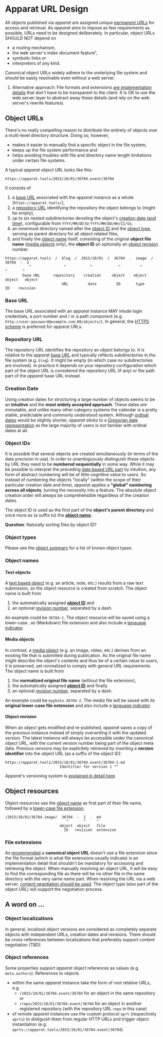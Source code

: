 Apparat URL Design
==================

All objects published via *apparat* are assigned unique [permanent URLs](https://en.wikipedia.org/wiki/Permalink) for access and retrieval. As *apparat* aims to impose as few requirements as possible, URLs need to be designed deliberately. In particular, object URLs SHOULD NOT depend on

* a routing mechanism,
* the web server's index document feature¹,
* symbolic links or
* interpreters of any kind.

Canonical object URLs widely adhere to the underlying file system and should be easily resolvable even without a web server.

1. Alternative approach: File formats and extensions [are implementation details](http://www.w3.org/Provider/Style/URI.html#hmap-4) that don't have to be transparent to the client. It is OK to use the web server layer to abstract away these details (and rely on the web server's rewrite features).


Object URLs
-----------

There's no really compelling reason to distribute the entirety of objects over a multi-level directory structure. Doing so, however,

* makes it easier to manually find a specific object in the file system,
* keeps up the file system performance and
* helps avoiding troubles with file and directory name length limitations under certain file systems.

A typical *apparat* object URL looks like this:

	https://apparat.tools/2015/10/01/36704.event/36704

It consists of

1. a [base URL](#base-url) associated with the *apparat* instance as a whole (`https://apparat.tools/`),
2. a [repository URL](#repository-url) identifying the repository the object belongs to (might be empty),
3. up to six nested subdirectories denoting the object's [creation date (and time)](#creation-date), configurable from `YYYY/MM/DD` to `YYYY/MM/DD/HH/II/SS`,
4. an innermost directory named after the [object ID](#object-ids) and the [object type](#object-types.md), serving as parent directory for all object related files,
5. and finally the [object name](#object-names) itself, consisting of the original **object file name** ([media objects](#media-objects) only), the **object ID** an optionally an [object revision](#object-revisioning) number.

```
https://apparat.tools  /  blog  /  2015/10/01  /  36704  .  image  /  36704  -  2
           ^               ^           ^            ^         ^         ^       ^
        base URL      repository    creation     object    object    object   object
                          URL         date         ID       type       ID    revision
```

### Base URL

The base URL associated with an *apparat* instance MAY inlude login credentials, a port number and / or a path component (e.g. `http://user:password@example.com:80/objects/`). In general, the [HTTPS scheme](https://en.wikipedia.org/wiki/HTTPS) is preferred for *apparat* URLs.

### Repository URL

The repository URL identifies the repository an object belongs to. It is relative to the *apparat* [base URL](#base-url) and typically reflects subdirectories in the file system (e.g. `blog`). It might be empty (in which case no subdirectories are involved). In practice it depends on your repository configuration which part of the object URL is considered the repository URL (if any) or the path part of the *apparat* base URL instead.

### Creation Date

Using creation dates for structuring a large number of objects seems to be an **intuitive** and the **most widely accepted approach**. These dates are immutable, and unlike many other category systems the calendar is a pretty stable, predictable and commonly understood system. Although [ordinal dates](https://en.wikipedia.org/wiki/Ordinal_date) would be slightly shorter, *apparat* sticks to a [Gregorian date representation](https://en.wikipedia.org/wiki/Gregorian_calendar) as the large majority of users is not familiar with ordinal dates at all.

### Object IDs

It is possible that several objects are created simultaneously (in terms of the date precision in use). In order to unambiguously distinguish these objects by URL they need to be **numbered sequentially** in some way. While it may be possible to interpret the preceding [date based URL part](#creation-date) by intuition, any form of abstract numbering will be of little cognitive value to users. So instead of numbering the objects "locally" (within the scope of their particular creation date and time), *apparat* applies a **"global" numbering across all objects**, turning the necessity into a feature. The absolute object creation order will always be comprehensible regardless of the creation dates.

 The object ID is used as the first part of the **object's parent directory** and once more as (a suffix to) the **[object name](#object-name)**.

**Question**: Naturally sorting files by object ID?

### Object types

Please see the [object summary](object-types.md) for a list of known object types.

### Object names

#### Text objects

A [text based object](object-types.md#text-objects) (e.g. an article, note, etc.) results from a raw text submission, so the object resource is created from scratch. The object name is built from

1. the automatically assigned **[object ID](#object-ids)** and
2. an optional [revision number](#object-revision), separated by a dash.

An example could be `36704-1`. The object resource will be saved using a lower-case `.md` (Markdown) file extension and also include a [language indicator](#language-indicator).

#### Media objects

In contrast, a [media object](object-types.md#media-objects) (e.g. an image, video, etc.) derives from an existing file that is submitted during publication. As the original file name might describe the object's contents and thus be of a certain value to users, it is preserved, yet normalized to comply with general URL requirements. The object name is built from

1. the **normalized original file name** (without the file extension),
2. the automatically assigned **[object ID](#object-ids)** and finally
3. an optional [revision number](#object-revision), separated by a dash.

An example could be `myphoto.36704-2`. The media file will be saved with its **original lower-case file extension** and also include a [language indicator](#language-indicator).

#### Object revision

When an object gets modified and re-published, *apparat* saves a copy of the previous instance instead of simply overwriting it with the updated version. The latest instance will always be accessible under the canonical object URL, with the current version number being part of the object meta data. Previous versions may be explicitely retrieved by inserting a **version identifier** into the object URL (as a suffix of the object ID):

```
https://apparat.tools/2015/10/01/36704.event/36704-1.md
                         Identifier for version 1 ^^
```

*Apparat*'s versioning system is [explained in detail here](object-revisions.md).

## Object resources

Object resources use the [object name](#object-names) as first part of their file name, followed by a [lower-case file extension](#file-extensions).

```
/2015/10/01/36704.image/  36704  -  2  .  md
                            ^       ^     ^
                         object  object   file
                           ID   revision  extension
```

### File extensions

As [recommended](http://www.w3.org/Provider/Style/URI.html#hmap-4) a **canonical object URL** doesn't use a file extension since the file format (which is what file extensions usually indicate) is an implementation detail that shouldn't be mandatory for accessing and retrieving the object. When manually resolving an object URL, it will be easy to find the corresponding file as there will be no other file in the same directory with the very same name part. When resolving the URL via a web server, [content negotiation should be used](http://www.w3.org/Provider/Style/URI.html#hmap-8). The object type (also part of the object URL) will support the negotiation process.


A word on ...
-------------

### Object localizations

In general, localized object versions are considered as completely separate objects with independent URLs, creation dates and revisions. There should be cross-references between localizations that preferably support content negotiation (TBD).


### Object references

Some properties support *apparat* object references as values (e.g. `meta.authors`). References to objects

* within the same *apparat* instance take the form of root relative URLs, e.g.
  * `/2015/10/01/36704.event/36704` for an object in the same repository or
  * `/repo/2015/10/01/36704.event/36704` for an object in another registered repository (with the repository URL `repo` in this case)
* of remote *apparat* instances use the custom protocol `aprt` (respectively `aprts`) to distiguish them from regular HTTP URLs and trigger object instantiation (e.g. `aprts://apparat.tools/2015/10/01/36704.event/36704`).
